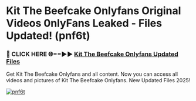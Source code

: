 # Kit The Beefcake Onlyfans Original Videos 0nlyFans Leaked - Files Updated! (pnf6t)

<h3>🔴 CLICK HERE 🌐==►► <a href="https://tinyurl.com/ms9xzufz" rel="nofollow">Kit The Beefcake Onlyfans Updated Files</a></h3>

Get Kit The Beefcake Onlyfans and all content. Now you can access all videos and pictures of Kit The Beefcake Onlyfans. New Updated Files 2025!

[![pnf6t](https://i.imgur.com/ppqm5kG.gif)](https://tinyurl.com/ms9xzufz)
